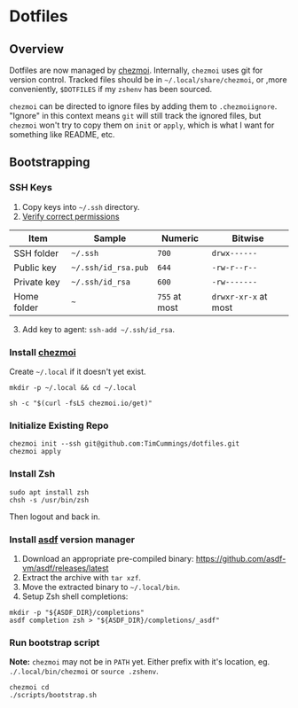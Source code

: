 
# Dotfiles

## Overview

Dotfiles are now managed by [chezmoi](https://www.chezmoi.io/). Internally, `chezmoi` uses git for version control. Tracked files should be in `~/.local/share/chezmoi`, or ,more conveniently, `$DOTFILES` if my `zshenv` has been sourced.

`chezmoi` can be directed to ignore files by adding them to `.chezmoiignore`. "Ignore" in this context means `git` will still track the ignored files, but `chezmoi` won't try to copy them on `init` or `apply`, which is what I want for something like README, etc.

## Bootstrapping


### SSH Keys

1. Copy keys into `~/.ssh` directory.
2. [Verify correct permissions](https://superuser.com/questions/215504/permissions-on-private-key-in-ssh-folder)

| Item        | Sample              | Numeric       | Bitwise              |
|-------------|---------------------|---------------|----------------------|
| SSH folder  | `~/.ssh`            | `700`         | `drwx------`         |
| Public key  | `~/.ssh/id_rsa.pub` | `644`         | `-rw-r--r--`         |
| Private key | `~/.ssh/id_rsa`     | `600`         | `-rw-------`         |
| Home folder | `~`                 | `755` at most | `drwxr-xr-x` at most |

3. Add key to agent: `ssh-add ~/.ssh/id_rsa`.
### Install [chezmoi](https://www.chezmoi.io/)

Create `~/.local` if it doesn't yet exist.

```
mkdir -p ~/.local && cd ~/.local
```

```
sh -c "$(curl -fsLS chezmoi.io/get)"
```

### Initialize Existing Repo

```
chezmoi init --ssh git@github.com:TimCummings/dotfiles.git
chezmoi apply
```

### Install Zsh

```
sudo apt install zsh
chsh -s /usr/bin/zsh
```

Then logout and back in.

### Install [asdf](https://asdf-vm.com/) version manager

1. Download an appropriate pre-compiled binary: https://github.com/asdf-vm/asdf/releases/latest
2. Extract the archive with `tar xzf`.
3. Move the extracted binary to `~/.local/bin`.
4. Setup Zsh shell completions:

```
mkdir -p "${ASDF_DIR}/completions"
asdf completion zsh > "${ASDF_DIR}/completions/_asdf"
```


### Run bootstrap script

**Note:** `chezmoi` may not be in `PATH` yet. Either prefix with it's location, eg. `./.local/bin/chezmoi` or `source .zshenv`.

```
chezmoi cd
./scripts/bootstrap.sh
```
